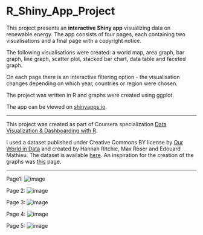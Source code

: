 # R_Shiny_App_Project

This project presents an **interactive Shiny app** visualizing data on renewable energy. The app consists of four pages, each containing two visualisations and a final page with a copyright notice. 

The following visualisations were created: a world map, area graph, bar graph, line graph, scatter plot, stacked bar chart, data table and faceted graph. 

On each page there is an interactive filtering option - the visualisation changes depending on which year, countries or region were chosen. 

The project was written in R and graphs were created using ggplot. 

The app can be viewed on [shinyapps.io](https://kingasiwiec.shinyapps.io/R_Shiny_App/).


_______________________________________________________


This project was created as part of Coursera specialization [Data Visualization & Dashboarding with R](https://www.coursera.org/specializations/jhu-data-visualization-dashboarding-with-r).

I used a dataset published under Creative Commons BY license by [Our World in Data](https://ourworldindata.org) and created by Hannah Ritchie, Max Roser and Edouard Mathieu. The dataset is available [here](https://github.com/owid/energy-data). An inspiration for the creation of the graphs was [this](https://ourworldindata.org/renewable-energy) page.


_______________________________________________________


Page1:
![image](https://user-images.githubusercontent.com/66141512/127769877-9764d68c-7490-409c-8f56-e5e40682eaf1.png)

Page 2:
![image](https://user-images.githubusercontent.com/66141512/127769890-49ef78dd-d262-4878-93a9-dec63c192459.png)

Page 3: 
![image](https://user-images.githubusercontent.com/66141512/127769904-24114ce3-e778-44b2-a6e9-daf44d538a0e.png)

Page 4: 
![image](https://user-images.githubusercontent.com/66141512/127769978-4a97bbb7-88bc-4ceb-bab9-224abe7d5cb5.png)

Page 5:
![image](https://user-images.githubusercontent.com/66141512/127769938-63fd5a58-9950-4790-9bef-05afcfd49f30.png)
